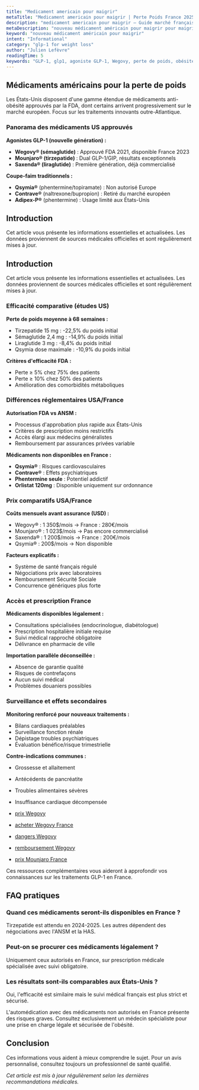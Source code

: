 ```yaml
---
title: "Medicament americain pour maigrir"
metaTitle: "Medicament americain pour maigrir | Perte Poids France 2025"
description: "medicament americain pour maigrir — Guide marché français."
metaDescription: "nouveau médicament américain pour maigrir pour maigrir France 2025 : efficacité, témoignages, prescription médicale. Guide perte de poids GLP-1."
keyword: "nouveau médicament américain pour maigrir"
intent: "Informational"
category: "glp-1 for weight loss"
author: "Julien Lefèvre"
readingTime: 5
keywords: "GLP-1, glp1, agoniste GLP-1, Wegovy, perte de poids, obésité, tirzepatide"
---
```


## Médicaments américains pour la perte de poids

Les États-Unis disposent d'une gamme étendue de médicaments anti-obésité approuvés par la FDA, dont certains arrivent progressivement sur le marché européen. Focus sur les traitements innovants outre-Atlantique.

### Panorama des médicaments US approuvés

**Agonistes GLP-1 (nouvelle génération) :**
- **Wegovy® (sémaglutide)** : Approuvé FDA 2021, disponible France 2023
- **Mounjaro® (tirzepatide)** : Dual GLP-1/GIP, résultats exceptionnels
- **Saxenda® (liraglutide)** : Première génération, déjà commercialisé

**Coupe-faim traditionnels :**
- **Qsymia®** (phentermine/topiramate) : Non autorisé Europe
- **Contrave®** (naltrexone/bupropion) : Retiré du marché européen
- **Adipex-P®** (phentermine) : Usage limité aux États-Unis




## Introduction

Cet article vous présente les informations essentielles et actualisées. Les données proviennent de sources médicales officielles et sont régulièrement mises à jour.

## Introduction

Cet article vous présente les informations essentielles et actualisées. Les données proviennent de sources médicales officielles et sont régulièrement mises à jour.

### Efficacité comparative (études US)

**Perte de poids moyenne à 68 semaines :**
- Tirzepatide 15 mg : -22,5% du poids initial
- Sémaglutide 2,4 mg : -14,9% du poids initial
- Liraglutide 3 mg : -8,4% du poids initial
- Qsymia dose maximale : -10,9% du poids initial

**Critères d'efficacité FDA :**
- Perte ≥ 5% chez 75% des patients
- Perte ≥ 10% chez 50% des patients
- Amélioration des comorbidités métaboliques

### Différences réglementaires USA/France

**Autorisation FDA vs ANSM :**
- Processus d'approbation plus rapide aux États-Unis
- Critères de prescription moins restrictifs
- Accès élargi aux médecins généralistes
- Remboursement par assurances privées variable

**Médicaments non disponibles en France :**
- **Qsymia®** : Risques cardiovasculaires
- **Contrave®** : Effets psychiatriques
- **Phentermine seule** : Potentiel addictif
- **Orlistat 120mg** : Disponible uniquement sur ordonnance

### Prix comparatifs USA/France

**Coûts mensuels avant assurance (USD) :**
- Wegovy® : 1 350$/mois → France : 280€/mois
- Mounjaro® : 1 023$/mois → Pas encore commercialisé
- Saxenda® : 1 200$/mois → France : 200€/mois
- Qsymia® : 200$/mois → Non disponible

**Facteurs explicatifs :**
- Système de santé français régulé
- Négociations prix avec laboratoires
- Remboursement Sécurité Sociale
- Concurrence génériques plus forte

### Accès et prescription France

**Médicaments disponibles légalement :**
- Consultations spécialisées (endocrinologue, diabétologue)
- Prescription hospitalière initiale requise
- Suivi médical rapproché obligatoire
- Délivrance en pharmacie de ville

**Importation parallèle déconseillée :**
- Absence de garantie qualité
- Risques de contrefaçons
- Aucun suivi médical
- Problèmes douaniers possibles

### Surveillance et effets secondaires

**Monitoring renforcé pour nouveaux traitements :**
- Bilans cardiaques préalables
- Surveillance fonction rénale
- Dépistage troubles psychiatriques
- Évaluation bénéfice/risque trimestrielle

**Contre-indications communes :**
- Grossesse et allaitement
- Antécédents de pancréatite
- Troubles alimentaires sévères
- Insuffisance cardiaque décompensée

- [prix Wegovy](../glp1-cout/wegovy-prix/)
- [acheter Wegovy France](../glp1-cout/acheter-wegovy-en-france/)
- [dangers Wegovy](../effets-secondaires-glp1/wegovy-danger/)
- [remboursement Wegovy](../glp1-cout/wegovy-remboursement-mutuelle/)
- [prix Mounjaro France](../medicaments-glp1/mounjaro-prix-france/)

Ces ressources complémentaires vous aideront à approfondir vos connaissances sur les traitements GLP-1 en France.

## FAQ pratiques

### Quand ces médicaments seront-ils disponibles en France ?
Tirzepatide est attendu en 2024-2025. Les autres dépendent des négociations avec l'ANSM et la HAS.

### Peut-on se procurer ces médicaments légalement ?
Uniquement ceux autorisés en France, sur prescription médicale spécialisée avec suivi obligatoire.

### Les résultats sont-ils comparables aux États-Unis ?
Oui, l'efficacité est similaire mais le suivi médical français est plus strict et sécurisé.

 L'automédication avec des médicaments non autorisés en France présente des risques graves. Consultez exclusivement un médecin spécialiste pour une prise en charge légale et sécurisée de l'obésité.

## Conclusion

Ces informations vous aident à mieux comprendre le sujet. Pour un avis personnalisé, consultez toujours un professionnel de santé qualifié.

*Cet article est mis à jour régulièrement selon les dernières recommandations médicales.*